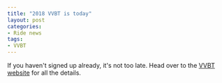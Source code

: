 ```yaml
---
title: "2018 VVBT is today"
layout: post
categories:
- Ride news
tags:
- VVBT
---
```


If you haven't signed up already, it's not too late. Head over to the [VVBT website](http://victorvalleybicycletour.com) for all the details.
